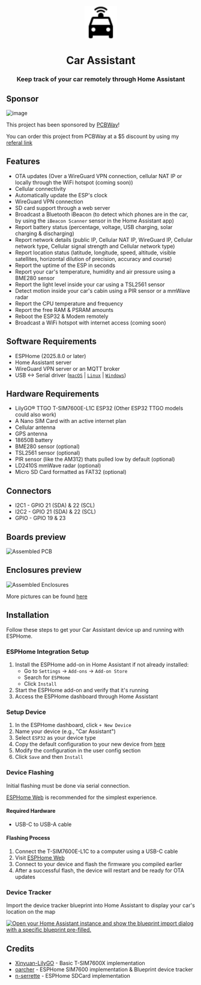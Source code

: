 <p align="center">
    <a href="https://shon.codes"><img src="assets/logo/Car%20Assistant.svg" width="86" height="86"></a>
</p>

<h1 align="center">Car Assistant</h1>
<h3 align="center">Keep track of your car remotely through Home Assistant</h3>

## Sponsor
![image](https://user-images.githubusercontent.com/13995143/184159660-3a476f93-58ee-4487-b305-6b044c7b1c4e.png)

This project has been sponsored by [PCBWay](https://www.pcbway.com/)!

You can order this project from PCBWay at a $5 discount by using my [referal link](https://www.pcbway.com/setinvite.aspx?inviteid=590728)

## Features
- OTA updates (Over a WireGuard VPN connection, cellular NAT IP or locally through the WiFi hotspot (coming soon))
- Cellular connectivity
- Automatically update the ESP's clock
- WireGuard VPN connection
- SD card support through a web server
- Broadcast a Bluetooth iBeacon (to detect which phones are in the car, by using the `iBeacon Scanner` sensor in the Home Assistant app)
- Report battery status (percentage, voltage, USB charging, solar charging & discharging)
- Report network details (public IP, Cellular NAT IP, WireGuard IP, Cellular network type, Cellular signal strength and Cellular network type)
- Report location status (latitude, longitude, speed, altitude, visible satellites, horizontal dilution of precision, accuracy and course)
- Report the uptime of the ESP in seconds
- Report your car's temperature, humidity and air pressure using a BME280 sensor
- Report the light level inside your car using a TSL2561 sensor
- Detect motion inside your car's cabin using a PIR sensor or a mmWave radar
- Report the CPU temperature and frequency
- Report the free RAM & PSRAM amounts
- Reboot the ESP32 & Modem remotely
- Broadcast a WiFi hotspot with internet access (coming soon)

## Software Requirements
- ESPHome (2025.8.0 or later)
- Home Assistant server
- WireGuard VPN server or an MQTT broker
- USB <-> Serial driver ([`macOS`](https://github.com/Xinyuan-LilyGO/CH9102_Mac_Driver) | [`Linux`](https://github.com/gorgiaxx/CH34x-Driver-Linux) | [`Windows`](https://github.com/Xinyuan-LilyGO/CH9102_Driver))

## Hardware Requirements
- LilyGO® TTGO T-SIM7600E-L1C ESP32 (Other ESP32 TTGO models could also work)
- A Nano SIM Card with an active internet plan
- Cellular antenna
- GPS antenna
- 18650B battery
- BME280 sensor (optional)
- TSL2561 sensor (optional)
- PIR sensor (like the AM312) thats pulled low by default (optional)
- LD2410S mmWave radar (optional)
- Micro SD Card formatted as FAT32 (optional)

## Connectors
- I2C1 - GPIO 21 (SDA) & 22 (SCL)
- I2C2 - GPIO 21 (SDA) & 22 (SCL)
- GPIO - GPIO 19 & 23

## Boards preview
![Assembled PCB](./PCB/Photos/PCB/13%20-%20Assembled%20(All).jpeg)

## Enclosures preview
![Assembled Enclosures](./PCB/Photos/Enclosure/12%20-%20Assembled%20(All).jpeg)

More pictures can be found [here](./PCB/Photos)

## Installation

Follow these steps to get your Car Assistant device up and running with ESPHome.

### ESPHome Integration Setup

1. Install the ESPHome add-on in Home Assistant if not already installed:
   - Go to `Settings` → `Add-ons` → `Add-on Store`
   - Search for `ESPHome`
   - Click `Install`
2. Start the ESPHome add-on and verify that it's running
3. Access the ESPHome dashboard through Home Assistant

### Setup Device

1. In the ESPHome dashboard, click `+ New Device`
2. Name your device (e.g., "Car Assistant")
3. Select `ESP32` as your device type
4. Copy the default configuration to your new device from [here](./car-assistant.yaml)
5. Modify the configuration in the user config section
6. Click `Save` and then `Install`

### Device Flashing

Initial flashing must be done via serial connection.

[ESPHome Web](https://web.esphome.io) is recommended for the simplest experience.

#### Required Hardware
- USB-C to USB-A cable

#### Flashing Process
1. Connect the T-SIM7600E-L1C to a computer using a USB-C cable
2. Visit [ESPHome Web](https://web.esphome.io)
3. Connect to your device and flash the firmware you compiled earlier
4. After a successful flash, the device will restart and be ready for OTA updates

### Device Tracker
Import the device tracker blueprint into Home Assistant to display your car's location on the map

[![Open your Home Assistant instance and show the blueprint import dialog with a specific blueprint pre-filled.](https://my.home-assistant.io/badges/blueprint_import.svg)](https://my.home-assistant.io/redirect/blueprint_import/?blueprint_url=https%3A%2F%2Fgithub.com%2FShonP40%2FCar-Assistant%2Fblob%2Fmaster%2Fgps_device_tracker.yaml)

## Credits
- [Xinyuan-LilyGO](https://github.com/Xinyuan-LilyGO/T-SIM7600X) - Basic T-SIM7600X implementation
- [oarcher](https://github.com/esphome/esphome/pull/6721#issuecomment-3362380809) - ESPHome SIM7600 implementation & Blueprint device tracker
- [n-serrette](https://github.com/n-serrette/esphome_sd_card) - ESPHome SDCard implementation
